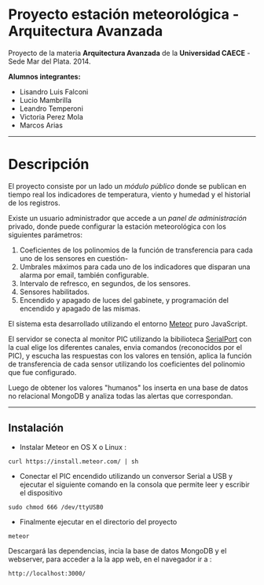Proyecto estación meteorológica - Arquitectura Avanzada
===================

Proyecto de la materia **Arquitectura Avanzada** de la **Universidad CAECE** - Sede Mar del Plata. 2014.

**Alumnos integrantes:**

- Lisandro Luis Falconi
- Lucio Mambrilla
- Leandro Temperoni
- Victoria Perez Mola
- Marcos Arias

----------
Descripción
===================

El proyecto consiste por un lado un *módulo público* donde se publican en tiempo real los indicadores de temperatura, viento y humedad y el historial de los registros.

Existe un usuario administrador que accede a un *panel de administración* privado, donde puede configurar la estación meteorológica con los siguientes parámetros:

1. Coeficientes de los polinomios de la función de transferencia para
    cada uno de los sensores en cuestión-
2. Umbrales máximos para cada uno de los indicadores que disparan una
    alarma por email, también configurable.
3. Intervalo de refresco, en segundos, de los sensores.
4. Sensores habilitados.
5. Encendido y apagado de luces del gabinete, y programación del
    encendido y apagado de las mismas.

El sistema esta desarrollado utilizando el entorno [Meteor](https://www.meteor.com/) puro JavaScript.

El servidor se conecta al monitor PIC utilizando la bibilioteca [SerialPort](https://www.npmjs.com/package/serialport) con la cual elige los diferentes canales, envia comandos (reconocidos por el PIC), y escucha las respuestas con los valores en tensión, aplica la función de transferencia de cada sensor utilizando los coeficientes del polinomio que fue configurado.

Luego de obtener los valores "humanos" los inserta en una base de datos no relacional MongoDB y analiza todas las alertas que correspondan.

----------

Instalación
-------------
- Instalar Meteor en OS X o Linux : 
```
curl https://install.meteor.com/ | sh
```
- Conectar el PIC encendido utilizando un conversor Serial a USB y ejecutar el siguiente comando en la consola que permite leer y escribir el dispositivo
```
sudo chmod 666 /dev/ttyUSB0
```
- Finalmente ejecutar en el directorio del proyecto 
```
meteor
```
Descargará las dependencias, incia la base de datos MongoDB y el webserver, para acceder a la la app web, en el navegador ir a :
```
http://localhost:3000/
```
